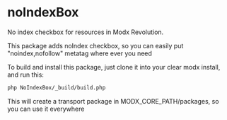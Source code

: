 # noIndexBox
No index checkbox for resources in Modx Revolution. 

This package adds noIndex checkbox, so you can easily put "noindex,nofollow" metatag where ever you need

To build and install this package, just clone it into your clear modx install, and run this:

```bash
php NoIndexBox/_build/build.php
```

This will create a transport package in MODX_CORE_PATH/packages, so you can use it everywhere
